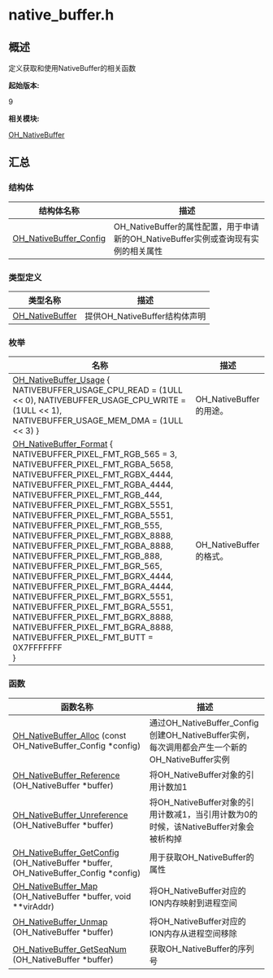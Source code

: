 # native_buffer.h


## 概述

定义获取和使用NativeBuffer的相关函数

**起始版本:**

9

**相关模块:**

[OH_NativeBuffer](_o_h___native_buffer.md)


## 汇总


### 结构体

| 结构体名称 | 描述 |
| -------- | -------- |
| [OH_NativeBuffer_Config](_o_h___native_buffer___config.md) | OH_NativeBuffer的属性配置，用于申请新的OH_NativeBuffer实例或查询现有实例的相关属性 |


### 类型定义

| 类型名称 | 描述 |
| -------- | -------- |
| [OH_NativeBuffer](_o_h___native_buffer.md#oh_nativebuffer) | 提供OH_NativeBuffer结构体声明 |

### 枚举

| 名称 | 描述 |
| -------- | -------- |
| [OH_NativeBuffer_Usage](_o_h___native_buffer.md#oh_nativebuffer_usage) { NATIVEBUFFER_USAGE_CPU_READ = (1ULL &lt;&lt; 0), NATIVEBUFFER_USAGE_CPU_WRITE = (1ULL &lt;&lt; 1), NATIVEBUFFER_USAGE_MEM_DMA = (1ULL &lt;&lt; 3) } | OH_NativeBuffer的用途。 |
| [OH_NativeBuffer_Format](_o_h___native_buffer.md#oh_nativebuffer_format) {<br/>NATIVEBUFFER_PIXEL_FMT_RGB_565 = 3, NATIVEBUFFER_PIXEL_FMT_RGBA_5658, NATIVEBUFFER_PIXEL_FMT_RGBX_4444, NATIVEBUFFER_PIXEL_FMT_RGBA_4444,<br/>NATIVEBUFFER_PIXEL_FMT_RGB_444, NATIVEBUFFER_PIXEL_FMT_RGBX_5551, NATIVEBUFFER_PIXEL_FMT_RGBA_5551, NATIVEBUFFER_PIXEL_FMT_RGB_555,<br/>NATIVEBUFFER_PIXEL_FMT_RGBX_8888, NATIVEBUFFER_PIXEL_FMT_RGBA_8888, NATIVEBUFFER_PIXEL_FMT_RGB_888, NATIVEBUFFER_PIXEL_FMT_BGR_565,<br/>NATIVEBUFFER_PIXEL_FMT_BGRX_4444, NATIVEBUFFER_PIXEL_FMT_BGRA_4444, NATIVEBUFFER_PIXEL_FMT_BGRX_5551, NATIVEBUFFER_PIXEL_FMT_BGRA_5551,<br/>NATIVEBUFFER_PIXEL_FMT_BGRX_8888, NATIVEBUFFER_PIXEL_FMT_BGRA_8888, NATIVEBUFFER_PIXEL_FMT_BUTT = 0X7FFFFFFF<br/>} | OH_NativeBuffer的格式。 |

### 函数

| 函数名称 | 描述 |
| -------- | -------- |
| [OH_NativeBuffer_Alloc](_o_h___native_buffer.md#oh_nativebuffer_alloc) (const OH_NativeBuffer_Config \*config) | 通过OH_NativeBuffer_Config创建OH_NativeBuffer实例，每次调用都会产生一个新的OH_NativeBuffer实例 |
| [OH_NativeBuffer_Reference](_o_h___native_buffer.md#oh_nativebuffer_reference) (OH_NativeBuffer \*buffer) | 将OH_NativeBuffer对象的引用计数加1 |
| [OH_NativeBuffer_Unreference](_o_h___native_buffer.md#oh_nativebuffer_unreference) (OH_NativeBuffer \*buffer) | 将OH_NativeBuffer对象的引用计数减1，当引用计数为0的时候，该NativeBuffer对象会被析构掉 |
| [OH_NativeBuffer_GetConfig](_o_h___native_buffer.md#oh_nativebuffer_getconfig) (OH_NativeBuffer \*buffer, OH_NativeBuffer_Config \*config) | 用于获取OH_NativeBuffer的属性 |
| [OH_NativeBuffer_Map](_o_h___native_buffer.md#oh_nativebuffer_map) (OH_NativeBuffer \*buffer, void \*\*virAddr) | 将OH_NativeBuffer对应的ION内存映射到进程空间 |
| [OH_NativeBuffer_Unmap](_o_h___native_buffer.md#oh_nativebuffer_unmap) (OH_NativeBuffer \*buffer) | 将OH_NativeBuffer对应的ION内存从进程空间移除 |
| [OH_NativeBuffer_GetSeqNum](_o_h___native_buffer.md#oh_nativebuffer_getseqnum) (OH_NativeBuffer \*buffer) | 获取OH_NativeBuffer的序列号 |
